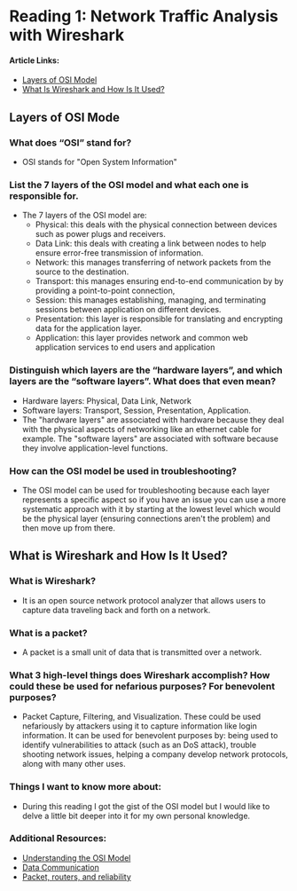 # Reading 1: Network Traffic Analysis with Wireshark

#### Article Links: 
- [Layers of OSI Model](https://www.geeksforgeeks.org/open-systems-interconnection-model-osi/)
- [What Is Wireshark and How Is It Used?](https://www.comptia.org/content/articles/what-is-wireshark-and-how-to-use-it)


## Layers of OSI Mode

### What does “OSI” stand for?
  - OSI stands for "Open System Information"
### List the 7 layers of the OSI model and what each one is responsible for.
  - The 7 layers of the OSI model are:
    - Physical: this deals with the physical connection between devices such as power plugs and receivers.
    - Data Link: this deals with creating a link between nodes to help ensure error-free transmission of information.
    - Network: this manages transferring of network packets from the source to the destination.
    - Transport: this manages ensuring end-to-end communication by by providing a point-to-point connection,
    - Session: this manages establishing, managing, and terminating sessions between application on different devices.
    - Presentation: this layer is responsible for translating and encrypting data for the application layer.
    - Application: this layer provides network and common web application services to end users and application
### Distinguish which layers are the “hardware layers”, and which layers are the “software layers”. What does that even mean?
  - Hardware layers: Physical, Data Link, Network
  - Software layers: Transport, Session, Presentation, Application.
  - The "hardware layers" are associated with hardware because they deal with the physical aspects of networking like an ethernet cable for example. The "software layers" are associated with software because they involve application-level functions.
### How can the OSI model be used in troubleshooting?
  - The OSI model can be used for troubleshooting because each layer represents a specific aspect so if you have an issue you can use a more systematic approach with it by starting at the lowest level which would be the physical layer (ensuring connections aren't the problem) and then move up from there.

## What is Wireshark and How Is It Used? 

### What is Wireshark?
  - It is an open source network protocol analyzer that allows users to capture data traveling back and forth on a network. 
### What is a packet?
  - A packet is a small unit of data that is transmitted over a network. 
### What 3 high-level things does Wireshark accomplish? How could these be used for nefarious purposes? For benevolent purposes?
 - Packet Capture, Filtering, and Visualization. These could be used nefariously by attackers using it to capture information like login information. It can be used for benevolent purposes by: being used to identify vulnerabilities to attack (such as an DoS attack), trouble shooting network issues, helping a company develop network protocols, along with many other uses.

### Things I want to know more about: 
- During this reading I got the gist of the OSI model but I would like to delve a little bit deeper into it for my own personal knowledge.


### Additional Resources: 
- [Understanding the OSI Model](https://www.professormesser.com/network-plus/n10-008/n10-008-video/understanding-the-osi-model-3/)
- [Data Communication](https://www.professormesser.com/network-plus/n10-008/n10-008-video/data-communication/)
- [Packet, routers, and reliability](https://www.youtube.com/watch?v=aD_yi5VjF78)
